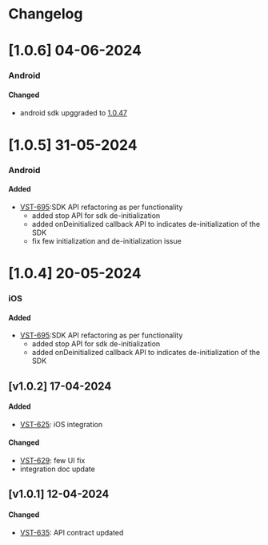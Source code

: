 # Changelog

# [1.0.6] 04-06-2024

### Android
#### Changed
- android sdk upggraded to [1.0.47](https://github.com/exotel/exotel-voip-sdk-android/releases/tag/1.0.47) 

# [1.0.5] 31-05-2024

### Android
#### Added
- [VST-695](https://exotel.atlassian.net/browse/VST-695):SDK API refactoring as per functionality
  * added stop API for sdk de-initialization
  * added onDeinitialized callback API to indicates de-initialization of the SDK
  * fix few initialization and de-initialization issue

# [1.0.4] 20-05-2024

### iOS
#### Added
- [VST-695](https://exotel.atlassian.net/browse/VST-695):SDK API refactoring as per functionality
  * added stop API for sdk de-initialization
  * added onDeinitialized callback API to indicates de-initialization of the SDK
  
## [v1.0.2] 17-04-2024

#### Added 
- [VST-625](https://exotel.atlassian.net/browse/VST-625): iOS integration

#### Changed
- [VST-629](https://exotel.atlassian.net/browse/VST-629): few UI fix
- integration doc update


## [v1.0.1] 12-04-2024

#### Changed
- [VST-635](https://exotel.atlassian.net/browse/VST-635): API contract updated

